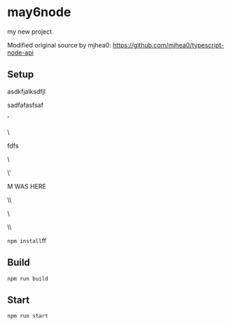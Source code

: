 # may6node

my new project

Modified original source by mjhea0: https://github.com/mjhea0/typescript-node-api

## Setup

























asdkfjalksdfjl







sadfafasfsaf
















'




\\





fdfs
























































\













































\\\'









M WAS HERE

















































\\\

































\\








\\\






























`npm install`ff












## Build







`npm run build`





## Start

`npm run start`


